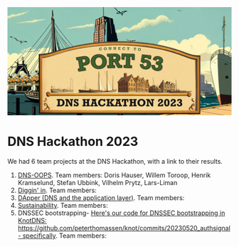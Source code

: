 ![DNS Hackathon 2023](/Netnod-Hackathon-Banner-1-1200x580.jpg)

# DNS Hackathon 2023

We had 6 team projects at the DNS Hackathon, with a link to their results.

1. [DNS-OOPS](https://github.com/DNS-Hackathon-2023/DNS-oops). Team members: Doris Hauser, Willem Toroop, Henrik Kramselund, Stefan Ubbink, Vilhelm Prytz, Lars-Liman
1. [Diggin' in](https://github.com/DNS-Hackathon-2023/diggin-in). Team members: 
1. [DApper (DNS and the application layer)](https://github.com/DNS-Hackathon-2023/DApper). Team members:
1. [Sustainability](https://pad.chalec.org/p/a129ripe-86-hackathonpapercopy). Team members:
1. DNSSEC bootstrapping- [Here's our code for DNSSEC bootstrapping in KnotDNS: https://github.com/peterthomassen/knot/commits/20230520_authsignal - specifically](https://github.com/peterthomassen/knot/blob/20230520_authsignal/src/knot/modules/authsignal/authsignal.c#L51-L113). Team members:

